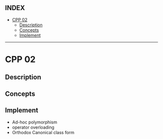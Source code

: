 ## INDEX

- [CPP 02](#cpp-02)
	- [Description](#description)
	- [Concepts](#concepts)
	- [Implement](#implement)

---
# CPP 02

## Description

## Concepts

## Implement

- Ad-hoc polymorphism   
- operator overloading   
- Orthodox Canonical class form   




